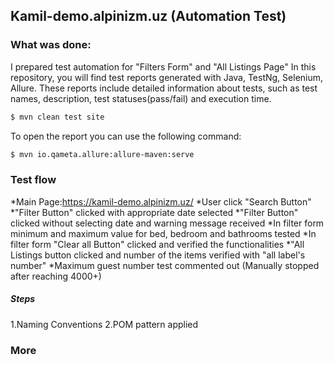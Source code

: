 ## Kamil-demo.alpinizm.uz (Automation Test)

### What was done:

I prepared test automation for "Filters Form" and "All Listings Page"
In this repository, you will find test reports generated with Java, TestNg,
Selenium, Allure. These reports include detailed information about tests,
such as test names, description, test statuses(pass/fail) and execution time.

```bash
$ mvn clean test site
```

To open the report you can use the following command:

```bash
$ mvn io.qameta.allure:allure-maven:serve
```

### Test flow

*Main Page:https://kamil-demo.alpinizm.uz/
*User click "Search Button"
    *"Filter Button" clicked with appropriate date selected
    *"Filter Button" clicked without selecting date and warning message received
        *In filter form minimum and maximum value for bed, bedroom and bathrooms tested
        *In filter form "Clear all Button" clicked and verified the functionalities
*"All Listings button clicked and number of the items verified with "all label's number"
*Maximum guest number test commented out (Manually stopped after reaching 4000+)



##### Steps
1.Naming Conventions
2.POM pattern applied

### More
